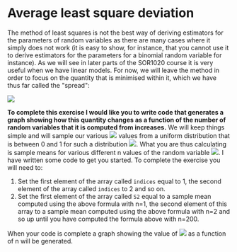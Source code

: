 # Average least square deviation

The method of least squares is not the best way of deriving estimators for the parameters of random variables as there are many cases where it simply does not work (it is easy to show, for instance, that you cannot use it to derive estimators for the parameters for a binomial random variable for instance).  As we will see in later parts of the SOR1020 course it is very useful when we have linear models.  For now, we will leave the method in order to focus on the quantity that is minimised within it, which we have thus far called the "spread":

![](https://render.githubusercontent.com/render/math?math=S^2=\frac{1}{n}\sum_{i=1}^{n}[X_i-\mathbb{E}(X)]^2)

__To complete this exercise I would like you to write code that generates a graph showing how this quantity changes as a function of the number of random variables that it is computed from increases.__  We will keep things simple and will sample our various ![](https://render.githubusercontent.com/render/math?math=X_i) values from a uniform distribution that is between 0 and 1 for such a distribution ![](https://render.githubusercontent.com/render/math?math=\mathhb{E}(X)=0.5).  What you are thus calculating is sample means for various different n values of the random variable ![](https://render.githubusercontent.com/render/math?math=[U(0,1)-0.5]^2).  I have written some code to get you started.  To complete the exercise you will need to:

1. Set the first element of the array called `indices` equal to 1, the second element of the array called `indices` to 2 and so on.
2. Set the first element of the array called `S2` equal to a sample mean computed using the above formula with n=1, the second element of this array to a sample mean computed using the above formula with n=2 and so up until you have computed the formula above with n=200.

When your code is complete a graph showing the value of ![](https://render.githubusercontent.com/render/math?math=S^2) as a function of n will be generated.
